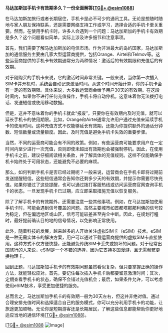 **马达加斯加手机卡有效期多久？一份全面解答[[TG💪+ @esim1088](https://t.me/s/esim1088)]**

在马达加斯加旅行或者长期居住，手机卡是必不可少的通讯工具。无论是想随时随地与家人朋友保持联系，还是需要网络支持工作或学习，选择合适的手机卡至关重要。然而，在使用手机卡时，许多人会遇到一个问题：马达加斯加的手机卡有效期是多久？这个问题看似简单，实际上涉及许多细节和注意事项。

首先，我们需要了解马达加斯加的电信市场。作为非洲最大的岛屿国家，马达加斯加的通信服务主要由几家大型运营商提供，包括Orange、Airtel和Telmov等。这些运营商提供的手机卡有效期通常分为两种情况：激活后的有效期限和充值后的有效期。

对于刚购买的手机卡来说，它的激活时间非常关键。一般来说，当你第一次插入SIM卡并开机时，系统会自动记录激活时间。从这个时间开始计算，你的手机卡会有一定的有效期限。具体来说，大多数运营商会给予用户30天的有效期。在这段时间内，如果你不进行任何充值操作，手机卡将自动停机。这意味着你无法拨打电话、发送短信或使用移动数据。

但是，这并不意味着你的手机卡就此“报废”。只要你在有效期内及时充值，就可以延长手机卡的使用期限。比如，Orange和Airtel通常允许用户通过充值来延续手机卡的使用时间。这种充值方式不仅能够延长有效期，还能为你提供额外的通话分钟数、短信数量或流量额度。因此，及时充值是避免手机卡失效的重要步骤。

当然，不同的运营商可能会有不同的政策。例如，有些运营商可能要求用户在一定时间内至少进行一次充值，否则即使未超出有效期也会被强制停机。因此，在使用手机卡之前，建议仔细阅读相关条款，并了解具体的充值规则。这样不仅能确保手机卡始终处于可用状态，还能避免不必要的麻烦。

那么，如何判断手机卡是否已经过期呢？一般来说，运营商会在手机卡即将过期前发送提醒短信。这些短信通常会告知你还剩多少天的有效期，并提示你需要尽快充值。如果你错过了这些提醒，也可以通过拨打客服热线或访问运营商官网查询手机卡的状态。一旦发现手机卡已过期，应立即采取措施充值以恢复服务。

除了了解手机卡的有效期外，还需要注意一些其他事项。例如，在马达加斯加使用手机卡时，可能会遇到信号覆盖的问题。虽然主要城市如首都塔那那利佛的信号较为稳定，但在偏远地区或山区，信号可能较差甚至完全中断。因此，在规划行程时，最好提前确认目的地的信号情况，以免影响正常使用。

此外，随着科技的发展，越来越多的人开始关注虚拟SIM卡（eSIM）技术。eSIM是一种无需实体卡的解决方案，用户可以通过下载运营商提供的虚拟SIM卡直接使用。这种方式不仅方便快捷，还能避免传统SIM卡丢失或损坏的问题。对于经常出国旅行的人来说，eSIM是一个不错的选择，因为它支持多国漫游，且无需频繁更换物理卡。

回到正题，马达加斯加手机卡的有效期问题虽然看似复杂，但只要掌握正确的操作方法，就能轻松应对。首先，要记住每次插入手机卡后都要留意激活时间；其次，定期查看手机卡的状态，确保不会错过充值机会；最后，如果条件允许，可以考虑使用eSIM技术，享受更加便捷的服务。

总而言之，马达加斯加手机卡的有效期一般为30天左右，但这并非绝对值。通过合理安排充值时间和选择适合自己的服务模式，你可以充分利用手机卡的功能，让旅途更加顺畅。无论你是短期游客还是长期居民，了解这些信息都能帮助你更好地适应当地的通信环境[[TG💪+ @esim1088](https://t.me/s/esim1088)]。

[[TG💪+ @esim1088](https://t.me/s/esim1088) ![Image](https://i.postimg.cc/4NQfJmqS/Snipaste-2025-05-13-00-14-12.png)]